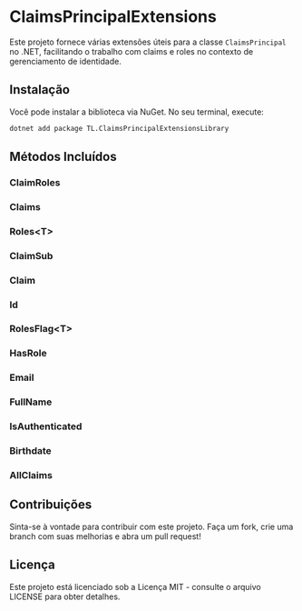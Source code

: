 ﻿# ClaimsPrincipalExtensions

Este projeto fornece várias extensões úteis para a classe `ClaimsPrincipal` no .NET, facilitando o trabalho com claims e roles no contexto de gerenciamento de identidade.


## Instalação

Você pode instalar a biblioteca via NuGet. No seu terminal, execute:

```bash
dotnet add package TL.ClaimsPrincipalExtensionsLibrary
```


## Métodos Incluídos

### ClaimRoles

### Claims

### Roles\<T\>

### ClaimSub

### Claim

### Id

### RolesFlag\<T\>

### HasRole

### Email

### FullName

### IsAuthenticated

### Birthdate

### AllClaims


## Contribuições
Sinta-se à vontade para contribuir com este projeto. Faça um fork, crie uma branch com suas melhorias e abra um pull request!

## Licença
Este projeto está licenciado sob a Licença MIT - consulte o arquivo LICENSE para obter detalhes.

